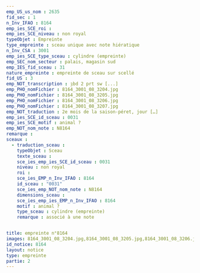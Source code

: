 ```yaml
---
emp_US_us_nom : 2635
fid_sec : 1
n_Inv_IFAO : 8164
emp_ies_SCE_roi : 
emp_ies_SCE_niveau : non royal
typeObjet : Empreinte
type_empreinte : sceau unique avec note hiératique
n_Inv_CSA : 3001
emp_ies_SCE_type_sceau : cylindre (empreinte)
emp_SEC_nom_secteur : palais, magasin sud
emp_IES_fid_sceau : 31
nature_empreinte : empreinte de sceau sur scellé
fid_US : 3
emp_NOT_transcription : ȝbd 2 prt sw [...]
emp_PHO_nomFichier : 8164_3001_08_3204.jpg
emp_PHO_nomFichier : 8164_3001_08_3205.jpg
emp_PHO_nomFichier : 8164_3001_08_3206.jpg
emp_PHO_nomFichier : 8164_3001_08_3207.jpg
emp_NOT_traduction : 2e mois de la saison-péret, jour […]
emp_ies_SCE_id_sceau : 0031
emp_ies_SCE_motif : animal ?
emp_NOT_nom_note : N8164
remarque : 
sceaux :
  - traduction_sceau : 
    typeObjet : Sceau
    texte_sceau : 
    sce_ies_emp_ies_SCE_id_sceau : 0031
    niveau : non royal
    roi : 
    sce_ies_EMP_n_Inv_IFAO : 8164
    id_sceau : "0031"
    sce_ies_emp_NOT_nom_note : N8164
    dimensions_sceau : 
    sce_ies_emp_ies_EMP_n_Inv_IFAO : 8164
    motif : animal ?
    type_sceau : cylindre (empreinte)
    remarque : associé à une note


title: empreinte n°8164
images: 8164_3001_08_3204.jpg,8164_3001_08_3205.jpg,8164_3001_08_3206.jpg,8164_3001_08_3207.jpg
id_notice: 8164
layout: notice
type: empreinte
partie: 2
---
```

